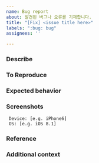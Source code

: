 ```yaml
---
name: Bug report
about: 발견된 버그나 오류를 기재합니다.
title: "[Fix] <issue title here>"
labels: ":bug: bug"
assignees: ''

---
```


### Describe
<!--- 해당 버그에 대한 설명 -->

### To Reproduce
<!--- 
해당 버그를 재현할 수 있는 방법을 기술합니다.
1. '...' 화면으로 이동
2. '....' 버튼 선택
3. '....' 까지 이동
4. 표출 내역 확인
-->

### Expected behavior
<!--- 버그가 발생한 동작의 올바른 동작을 설명합니다. -->

### Screenshots
<!--- [선택사항] 이슈가 재현된 스크린샷이나 시청각 자료를 첨부합니다. UI 이슈인 경우에는 필수적으로 첨부합니다 -->

```
 Device: [e.g. iPhone6]
 OS: [e.g. iOS 8.1]
```

### Reference
<!--- [선택사항] 참고 자료나 링크가 있다면 첨부합니다. -->

### Additional context
<!--- [선택사항] 추가적으로 참고할 정보를 기재합니다. 동일한 현상이나 관련 링크를 첨부합니다 -->
